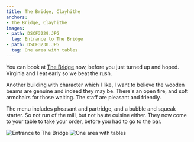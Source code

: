 ```yaml
---
title: The Bridge, Clayhithe
anchors:
- The Bridge, Clayhithe
images:
- path: DSCF3229.JPG
  tag: Entrance to The Bridge
- path: DSCF3230.JPG
  tag: One area with tables
---
```

You can book at
[The Bridge](https://www.chefandbrewer.com/pubs/cambridgeshire/bridge/) now, before you just turned up and hoped.
Virginia and I eat early so we beat the rush.

Another building with character which I like, I want to
believe the wooden beams are genuine and indeed they may
be.  There's an open fire, and soft armchairs for those
waiting.  The staff are pleasant and friendly.

The menu includes pheasant and partridge, and a bubble
and squeak starter.  So not run of the mill, but not
haute cuisine either.  They now come to your table
to take your order, before you had to go to the bar.

![Entrance to The Bridge](DSCF3229.JPG)
![One area with tables](DSCF3230.JPG)
